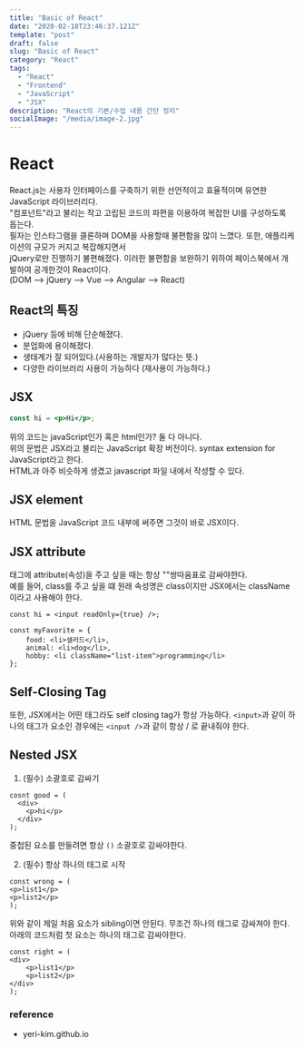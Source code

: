 ```yaml
---
title: "Basic of React"
date: "2020-02-18T23:46:37.121Z"
template: "post"
draft: false
slug: "Basic of React"
category: "React"
tags:
  - "React"
  - "Frontend"
  - "JavaScript"
  - "JSX"
description: "React의 기본/수업 내용 간단 정리"
socialImage: "/media/image-2.jpg"
---
```


# React

React.js는 사용자 인터페이스를 구축하기 위한 선언적이고 효율적이며 유연한 JavaScript 라이브러리다.
<br>"컴포넌트"라고 불리는 작고 고립된 코드의 파편을 이용하여 복잡한 UI를 구성하도록 돕는다.
<br>필자는 인스타그램을 클론하며 DOM을 사용할때 불편함을 많이 느꼈다. 또한, 애플리케이션의 규모가 커지고 복잡해지면서
<br>jQuery로만 진행하기 불편해졌다. 이러한 불편함을 보완하기 위하여 페이스북에서 개발하여 공개한것이 React이다.
<br>(DOM --> jQuery --> Vue --> Angular --> React)

## React의 특징

 - jQuery 등에 비해 단순해졌다.
 - 분업화에 용이해졌다.
 - 생태계가 잘 되어있다.(사용하는 개발자가 많다는 뜻.)
 - 다양한 라이브러리 사용이 가능하다 (재사용이 가능하다.)

## JSX

```jsx
const hi = <p>Hi</p>;
```

위의 코드는 javaScript인가 혹은 html인가? 둘 다 아니다. 
<br>위의 문법은 JSX라고 불리는 JavaScript 확장 버전이다. syntax extension for JavaScript라고 한다.
<br>HTML과 아주 비슷하게 생겼고 javascript 파일 내에서 작성할 수 있다.


## JSX element

HTML 문법을 JavaScript 코드 내부에 써주면 그것이 바로 JSX이다.


## JSX attribute

태그에 attribute(속성)을 주고 싶을 때는 항상 ""쌍따움표로 감싸야한다.
<br>예를 들어, class를 주고 싶을 떄 원래 속성명은 class이지만 JSX에서는 className 이라고 사용해야 한다.

```JSX
const hi = <input readOnly={true} />;

const myFavorite = {
    food: <li>샐러드</li>,
    animal: <li>dog</li>,
    hobby: <li className="list-item">programming</li>
};
```

## Self-Closing Tag

또한, JSX에서는 어떤 태그라도 self closing tag가 항상 가능하다. ```<input>```과 같이 하나의 태그가 요소인 경우에는
```<input />```과 같이 항상 / 로 끝내줘야 한다.


## Nested JSX

1. (필수) 소괄호로 감싸기

```JSX
cosnt good = (
  <div>
    <p>hi</p>
  </div>
);
````

중첩된 요소를 만들려면 항상 ```()``` 소괄호로 감싸야한다.


2. (필수) 항상 하나의 태그로 시작

```JSX
const wrong = (
<p>list1</p>
<p>list2</p>
);
````

위와 같이 제일 처음 요소가 sibling이면 안된다. 무조건 하나의 태그로 감싸져야 한다.
아래의 코드처럼 첫 요소는 하나의 태그로 감싸야한다.

```JSX
const right = (
<div>
    <p>list1</p>
    <p>list2</p>
</div>
);
````


### reference
- yeri-kim.github.io



